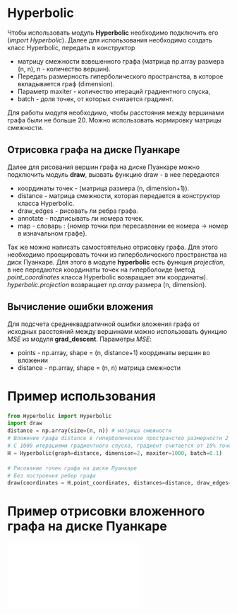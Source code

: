 # Hyperbolic
Чтобы использовать модуль **Hyperbolic** необходимо подключить его (*import Hyperbolic*). Далее для использования необходимо создать класс Hyperbolic, передать в конструктор 
* матрицу смежности взвешенного графа (матрица np.array размера (n, n), n - количество вершин).
* Передать размерность гиперболического пространства, в которое вкладывается граф (dimension). 
* Параметр maxiter - количество итераций градиентного спуска, 
* batch - доля точек, от которых считается градиент.

Для работы модуля необходимо, чтобы расстояния между вершинами графа были не больше 20. Можно использовать нормировку матрицы смежности.

## Отрисовка графа на диске Пуанкаре
Далее для рисования вершин графа на диске Пуанкаре можно подключить модуль **draw**, вызвать функцию draw - в нее передаются 
* координаты точек - (матрица размера (n, dimension+1)). 
* distance - матрица смежности, которая передается в конструктор класса Hyperbolic. 
* draw_edges - рисовать ли ребра графа. 
* annotate - подписывать ли номера точек. 
* map - словарь : {номер точки при пересавлении ее номера -> номер в изначальном графе}.

Так же можно написать самостоятельно отрисовку графа. Для этого необходимо проецировать точки из гиперболического пространства на диск Пуанкаре. Для этого в модуле **hyperbolic** есть функция *projection*, в нее передаются координаты точек на гиперболоиде (метод *point_coordinates* класса Hyperbolic возвращает эти координаты).
*hyperbolic.projection* возвращает *np.array* размера (n, dimension).

## Вычисление ошибки вложения
Для подсчета среднеквадратичной ошибки вложения графа от исходных расстояний между вершинами можно использовать функцию *MSE* из модуля **grad_descent**. Параметры *MSE*:
* points - np.array, shape = (n, distance+1) координаты вершин во вложении
* distance - np.array, shape = (n, n) матрица смежности 
# Пример использования
```python
from Hyperbolic import Hyperbolic
import draw
distance = np.array(size=(n, n)) # матрица смежности 
# Вложение графа distance в гиперболическое пространство размерности 2
# С 1000 итерациями градиентного спуска, градиент считается от 10% точек
H = Hyperbolic(graph=distance, dimension=2, maxiter=1000, batch=0.1) 

# Рисование точек графа на диске Пуанкаре
# Без построения ребер графа
draw(coordinates = H.point_coordinates, distances=distance, draw_edges=False)
```
# Пример отрисовки вложенного графа на диске Пуанкаре

![twitter_sgd](/actual/twitter_200_sgd.pdf)
